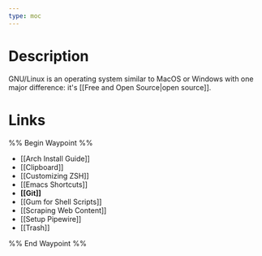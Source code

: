 ```yaml
---
type: moc
---
```


# Description
GNU/Linux is an operating system similar to MacOS or Windows with one major difference: it's [[Free and Open Source|open source]].

# Links
%% Begin Waypoint %%
- [[Arch Install Guide]]
- [[Clipboard]]
- [[Customizing ZSH]]
- [[Emacs Shortcuts]]
- **[[Git]]**
- [[Gum for Shell Scripts]]
- [[Scraping Web Content]]
- [[Setup Pipewire]]
- [[Trash]]

%% End Waypoint %%
